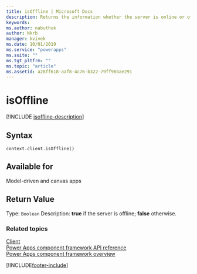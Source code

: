 ```yaml
---
title: isOffline | Microsoft Docs
description: Returns the information whether the server is online or offline.
keywords:
ms.author: nabuthuk
author: Nkrb
manager: kvivek
ms.date: 10/01/2019
ms.service: "powerapps"
ms.suite: ""
ms.tgt_pltfrm: ""
ms.topic: "article"
ms.assetid: a28ff618-aaf8-4c76-b322-79ff98bae291
---
```


# isOffline

[!INCLUDE [isoffline-description](includes/isoffline-description.md)]

## Syntax

`context.client.isOffline()`

## Available for

Model-driven and canvas apps

## Return Value

Type: `Boolean`
Description: **true** if the server is offline; **false** otherwise.

### Related topics

[Client](../client.md)<br/>
[Power Apps component framework API reference](../../reference/index.md)<br/>
[Power Apps component framework overview](../../overview.md)


[!INCLUDE[footer-include](../../../../includes/footer-banner.md)]